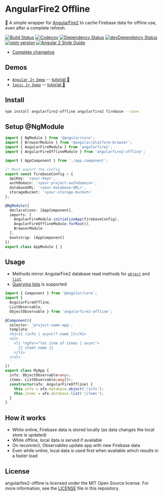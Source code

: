 # AngularFire2 Offline

🔌 A simple wrapper for [AngularFire2](https://github.com/angular/angularfire2) to cache Firebase data for offline use, even after a complete refresh.

[![Build Status](http://img.shields.io/travis/adriancarriger/angularfire2-offline/master.svg?maxAge=60)](https://travis-ci.org/adriancarriger/angularfire2-offline)
[![Codecov](https://img.shields.io/codecov/c/github/adriancarriger/angularfire2-offline/master.svg?maxAge=60)](https://codecov.io/gh/adriancarriger/angularfire2-offline)
[![Dependency Status](https://img.shields.io/david/adriancarriger/angularfire2-offline/master.svg?maxAge=60)](https://david-dm.org/adriancarriger/angularfire2-offline)
[![devDependency Status](https://img.shields.io/david/dev/adriancarriger/angularfire2-offline/master.svg?maxAge=60)](https://david-dm.org/adriancarriger/angularfire2-offline?type=dev)
[![npm version](https://badge.fury.io/js/angularfire2-offline.svg)](https://badge.fury.io/js/angularfire2-offline)
[![Angular 2 Style Guide](https://mgechev.github.io/angular2-style-guide/images/badge.svg)](https://angular.io/styleguide)

- [Complete changelog](https://github.com/adriancarriger/angularfire2-offline/releases)

## Demos

- [`Angular 2+ Demo`](https://angularfire2-offline.firebaseapp.com/) -- [tutorial 📗](https://github.com/adriancarriger/angularfire2-offline/blob/master/examples/angular-cli/README.md)
- [`Ionic 2+ Demo`](https://ionic-pwa-ad85b.firebaseapp.com) -- [tutorial 📘](https://github.com/adriancarriger/angularfire2-offline/blob/master/examples/ionic/README.md)

## Install

```bash
npm install angularfire2-offline angularfire2 firebase --save
```

## Setup @NgModule

```ts
import { NgModule } from '@angular/core';
import { BrowserModule } from '@angular/platform-browser';
import { AngularFireModule } from 'angularfire2';
import { AngularFireOfflineModule } from 'angularfire2-offline';

import { AppComponent } from './app.component';

// Must export the config
export const firebaseConfig = {
  apiKey: '<your-key>',
  authDomain: '<your-project-authdomain>',
  databaseURL: '<your-database-URL>',
  storageBucket: '<your-storage-bucket>'
};

@NgModule({
  declarations: [AppComponent],
  imports: [
    AngularFireModule.initializeApp(firebaseConfig),
    AngularFireOfflineModule.forRoot(),
    BrowserModule
  ],
  bootstrap: [AppComponent]
})
export class AppModule { }
```

## Usage

- Methods mirror AngularFire2 database read methods for [`object`](https://github.com/angular/angularfire2/blob/master/docs/2-retrieving-data-as-objects.md#retrieve-data) and [`list`](https://github.com/angular/angularfire2/blob/master/docs/3-retrieving-data-as-lists.md#retrieve-data).
- [Querying lists](https://github.com/angular/angularfire2/blob/master/docs/4-querying-lists.md) is supported

```ts
import { Component } from '@angular/core';
import {
  AngularFireOffline,
  ListObservable,
  ObjectObservable } from 'angularfire2-offline';

@Component({
  selector: 'project-name-app',
  template: `
  <h1>{{ (info | async)?.name }}</h1>
  <ul>
    <li *ngFor="let item of items | async">
      {{ item?.name }}
    </li>
  </ul>
  `
})
export class MyApp {
  info: ObjectObservable<any>;
  items: ListObservable<any[]>;
  constructor(afo: AngularFireOffline) {
    this.info = afo.database.object('/info');
    this.items = afo.database.list('/items');
  }
}
```

## How it works

 - While online, Firebase data is stored locally (as data changes the local store is updated)
 - While offline, local data is served if available
 - On reconnect, Observables update app with new Firebase data
 - Even while online, local data is used first when available which results in a faster load

## License

angularfire2-offline is licensed under the MIT Open Source license. For more information, see the [LICENSE](LICENSE) file in this repository.
